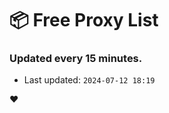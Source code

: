 # :package: Free Proxy List
### Updated every 15 minutes.

- Last updated: `2024-07-12 18:19`

:heart:
